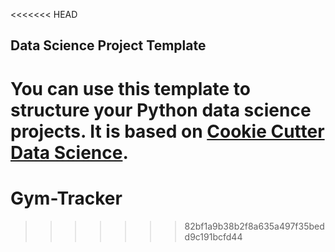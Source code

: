 <<<<<<< HEAD
## Data Science Project Template

You can use this template to structure your Python data science projects. It is based on [Cookie Cutter Data Science](https://drivendata.github.io/cookiecutter-data-science/).
=======
# Gym-Tracker
>>>>>>> 82bf1a9b38b2f8a635a497f35bedd9c191bcfd44

